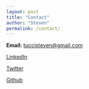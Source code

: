 ```yaml
---
layout: post
title: "Contact"
author: "Steven"
permalink: /contact/
---
```


**Email:** [tuccisteven@gmail.com](mailto:tuccisteven@gmail.com)

[LinkedIn](https://www.linkedin.com/in/steven-tucci-992894a5/)

[Twitter](https://twitter.com/tucci_2)

[Github](https://github.com/tucci)



